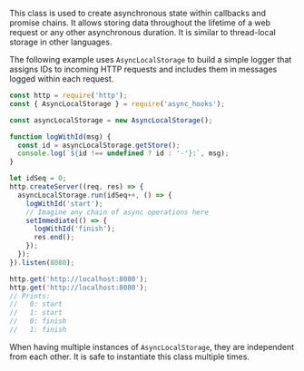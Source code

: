 <!-- YAML
added: v13.10.0
-->

This class is used to create asynchronous state within callbacks and promise
chains. It allows storing data throughout the lifetime of a web request
or any other asynchronous duration. It is similar to thread-local storage
in other languages.

The following example uses `AsyncLocalStorage` to build a simple logger
that assigns IDs to incoming HTTP requests and includes them in messages
logged within each request.

```js
const http = require('http');
const { AsyncLocalStorage } = require('async_hooks');

const asyncLocalStorage = new AsyncLocalStorage();

function logWithId(msg) {
  const id = asyncLocalStorage.getStore();
  console.log(`${id !== undefined ? id : '-'}:`, msg);
}

let idSeq = 0;
http.createServer((req, res) => {
  asyncLocalStorage.run(idSeq++, () => {
    logWithId('start');
    // Imagine any chain of async operations here
    setImmediate(() => {
      logWithId('finish');
      res.end();
    });
  });
}).listen(8080);

http.get('http://localhost:8080');
http.get('http://localhost:8080');
// Prints:
//   0: start
//   1: start
//   0: finish
//   1: finish
```

When having multiple instances of `AsyncLocalStorage`, they are independent
from each other. It is safe to instantiate this class multiple times.

